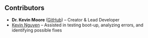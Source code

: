 ## Contributors  

- **Dr. Kevin Moore** ([GitHub](https://github.com/yourusername)) – Creator & Lead Developer  
- [Kevin Nguyen](https://github.com/KevinVinhN) – Assisted in testing boot-up, analyzing errors, and identifying possible fixes  